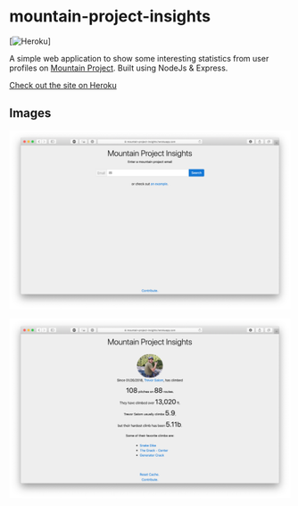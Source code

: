 # mountain-project-insights
[![Heroku](https://heroku-badge.herokuapp.com/?app=mountain-project-insights)]

A simple web application to show some interesting statistics from user profiles on [Mountain Project](https://www.mountainproject.com). Built using NodeJs & Express.

[Check out the site on Heroku](https://mountain-project-insights.herokuapp.com/)

## Images

![example](./readme/frontpage.png)

![example](./readme/example.png)
